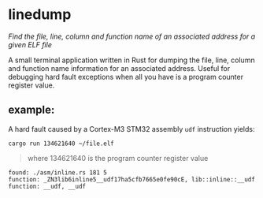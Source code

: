 # linedump
_Find the file, line, column and function name of an associated address for a given ELF file_

A small terminal application written in Rust for dumping the file, line, column and function name information for an associated address.
Useful for debugging hard fault exceptions when all you have is a program counter register value.

## example:

A hard fault caused by a Cortex-M3 STM32 assembly `udf` instruction yields: 

`cargo run 134621640 ~/file.elf`

> where 134621640 is the program counter register value

```
found: ./asm/inline.rs 181 5
function: _ZN3lib6inline5__udf17ha5cfb7665e0fe90cE, lib::inline::__udf
function: __udf, __udf
```
